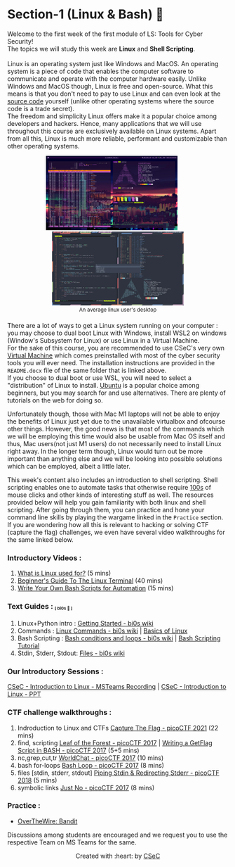 # Section-1 (Linux & Bash) 🐧

Welcome to the first week of the first module of LS: Tools for Cyber Security!</br>
The topics we will study this week are <b>Linux</b> and <b>Shell Scripting</b>. <br>
<br>
Linux is an operating system just like Windows and MacOS. An operating system is a piece of code that enables the computer software to communicate and operate with the computer hardware easily. Unlike Windows and MacOS though, Linux is free and open-source. What this means is that you don't need to pay to use Linux and can even look at the [source code](https://github.com/torvalds/linux) yourself (unlike other operating systems where the source code is a trade secret).<br>
The freedom and simplicity Linux offers make it a popular choice among developers and hackers. Hence, many applications that we will use throughout this course are exclusively available on Linux systems. Apart from all this, Linux is much more reliable, performant and customizable than other operating systems.
<p align="center">
  <img src="img/1.webp" width="300" />
  &nbsp&nbsp&nbsp&nbsp&nbsp&nbsp
  <img src="img/2.webp" width="300" /><br>
  <sup>An average linux user's desktop</sup>
</p>

There are a lot of ways to get a Linux system running on your computer : you may choose to dual boot Linux with Windows, install WSL2 on windows (Window's Subsystem for Linux) or use Linux in a Virtual Machine. <br>
For the sake of this course, you are recommended to use CSeC's very own [Virtual Machine](https://iitbacin-my.sharepoint.com/:f:/g/personal/180050089_iitb_ac_in/Ev9kNTaBIthDm74nWYFeVowB1vSpPSpmxXdLMMTn3dL76Q) which comes preinstalled with most of the cyber security tools you will ever need. The installation instructions are provided in the `README.docx` file of the same folder that is linked above. <br>
If you choose to dual boot or use WSL, you will need to select a "distribution" of Linux to install. [Ubuntu](https://ubuntu.com/) is a popular choice among beginners, but you may search for and use alternatives. There are plenty of tutorials on the web for doing so.<br>

Unfortunately though, those with Mac M1 laptops will not be able to enjoy the benefits of Linux just yet due to the unavailable virtualbox and ofcourse other things.
However, the good news is that most of the commands which we will be employing this time would also be usable from Mac OS itself and thus, Mac users(not just M1 users) do not
necessarily need to install Linux right away. In the longer term though, Linux would turn out be more important than anything else and we will be looking into possible
solutions which can be employed, albeit a little later.

This week's content also includes an introduction to shell scripting. Shell scripting enables one to automate tasks that otherwise require [100s](https://www.youtube.com/watch?v=K19COVM5XuA) of mouse clicks and other kinds of interesting stuff as well. The resources provided below will help you gain familiarity with both linux and shell scripting. After going through them, you can practice and hone your command line skills by playing the wargame linked in the `Practice` section. If you are wondering how all this is relevant to hacking or solving CTF (capture the flag) challenges, we even have several video walkthroughs for the same linked below. <br>

### Introductory Videos : 
1. [What is Linux used for?](https://www.youtube.com/watch?v=YA-3NI_Lfns)  (5 mins)
2. [Beginner's Guide To The Linux Terminal](https://www.youtube.com/watch?v=s3ii48qYBxA) (40 mins)
3. [Write Your Own Bash Scripts for Automation](https://www.youtube.com/watch?v=PPQ8m8xQAs8) (15 mins)

### Text Guides : <sub><sup><sub>[ bi0s 🙏 ]</sub></sup></sub>
1. Linux+Python intro  : [Getting Started - bi0s wiki](https://wiki.bi0s.in/basics/intro/) 
2. Commands : [Linux Commands - bi0s wiki](https://wiki.bi0s.in/basics/linux_commands/) | [Basics of Linux](https://d00mfist.gitbooks.io/ctf/content/basics_of_linux.html)
3. Bash Scripting : [Bash conditions and loops - bi0s wiki](https://wiki.bi0s.in/basics/one_liners/) | [Bash Scripting Tutorial](https://ryanstutorials.net/bash-scripting-tutorial/)
4. Stdin, Stderr, Stdout: [Files - bi0s wiki](https://wiki.bi0s.in/basics/files/)

### Our Introductory Sessions : 
[CSeC - Introduction to Linux - MSTeams Recording](https://iitbacin.sharepoint.com/sites/CSecClub/Shared%20Documents/Forms/AllItems.aspx?FolderCTID=0x012000AE7DBDF52AA7E4479C2DEFD6FD00A9F1&id=%2Fsites%2FCSecClub%2FShared%20Documents%2FGeneral%2FRecordings%2FIntroductory%20Workshop%20%5F1%20%5F%20Introduction%20to%20Linux%2D20211229%5F180735%2DMeeting%20Recording%2Emp4&parent=%2Fsites%2FCSecClub%2FShared%20Documents%2FGeneral%2FRecordings) |
[CSeC - Introduction to Linux - PPT](https://iitbacin.sharepoint.com/sites/CSecClub/Shared%20Documents/Forms/AllItems.aspx?FolderCTID=0x012000AE7DBDF52AA7E4479C2DEFD6FD00A9F1&id=%2Fsites%2FCSecClub%2FShared%20Documents%2FGeneral%2FLinux%5FIntro%5FSession%5F29%2D12%2D21)

### CTF challenge walkthroughs : 
1. Indroduction to Linux and CTFs [Capture The Flag - picoCTF 2021](https://www.youtube.com/watch?v=P07NH5F-t3s) (22 mins)
2. find, scripting [Leaf of the Forest - picoCTF 2017](https://www.youtube.com/watch?v=uXAhcrXuPwI) | [Writing a GetFlag Script in BASH - picoCTF 2017](https://www.youtube.com/watch?v=94UKnT83_Vg) (5+5 mins)
3. nc,grep,cut,tr [WorldChat - picoCTF 2017](https://www.youtube.com/watch?v=5WCK51Oj6iE) (10 mins)
4. bash for-loops [Bash Loop - picoCTF 2017](https://www.youtube.com/watch?v=1i_HysJ4RXM) (8 mins)
5. files \[stdin, stderr, stdout\] [Piping Stdin & Redirecting Stderr - picoCTF 2018](https://www.youtube.com/watch?v=_eNqR96OLCQ) (5 mins)
6. symbolic links [Just No - picoCTF 2017](https://www.youtube.com/watch?v=IicZGJM2kv8) (8 mins)
    
### Practice :
- [OverTheWire: Bandit](https://overthewire.org/wargames/bandit/)





Discussions among students are encouraged and we request you to use the respective Team on MS Teams for the same.
<p align="center">Created with :heart: by <a href="https://linktr.ee/csec.iitb">CSeC</a></p>

